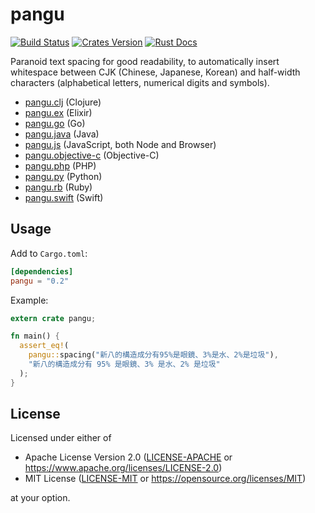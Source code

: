 # pangu

[![Build Status][build-badge]][build-status]
[![Crates Version][crates-badge]][crates-url]
[![Rust Docs][docs-badge]][docs-url]

Paranoid text spacing for good readability, to automatically insert whitespace between CJK (Chinese, Japanese, Korean) and half-width characters (alphabetical letters, numerical digits and symbols).

- [pangu.clj](https://github.com/coldnew/pangu.clj) (Clojure)
- [pangu.ex](https://github.com/cataska/pangu.ex) (Elixir)
- [pangu.go](https://github.com/vinta/pangu) (Go)
- [pangu.java](https://github.com/vinta/pangu.java) (Java)
- [pangu.js](https://github.com/vinta/pangu.js) (JavaScript, both Node and Browser)
- [pangu.objective-c](https://github.com/Cee/pangu.objective-c) (Objective-C)
- [pangu.php](https://github.com/Kunr/pangu.php) (PHP)
- [pangu.py](https://github.com/vinta/pangu.py) (Python)
- [pangu.rb](https://github.com/dlackty/pangu.rb) (Ruby)
- [pangu.swift](https://github.com/X140Yu/pangu.Swift) (Swift)

## Usage

Add to `Cargo.toml`:

```toml
[dependencies]
pangu = "0.2"
```

Example:

```rust
extern crate pangu;

fn main() {
  assert_eq!(
    pangu::spacing("新八的構造成分有95%是眼鏡、3%是水、2%是垃圾"),
    "新八的構造成分有 95% 是眼鏡、3% 是水、2% 是垃圾"
  );
}
```

## License

Licensed under either of

- Apache License Version 2.0 ([LICENSE-APACHE](license-apache) or <https://www.apache.org/licenses/LICENSE-2.0>)
- MIT License ([LICENSE-MIT](license-mit) or <https://opensource.org/licenses/MIT>)

at your option.

[build-badge]: https://img.shields.io/travis/airt/pangu-rs.svg
[build-status]: https://travis-ci.org/airt/pangu-rs
[crates-badge]: https://img.shields.io/crates/v/pangu.svg
[crates-url]: https://crates.io/crates/pangu
[docs-badge]: https://docs.rs/pangu/badge.svg
[docs-url]: https://docs.rs/pangu
